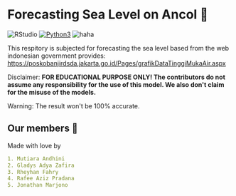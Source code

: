 # Forecasting Sea Level on Ancol  🌊
![RStudio](https://img.shields.io/badge/RStudio-4285F4?style=for-the-badge&logo=rstudio&logoColor=white)
[![Python3](https://img.shields.io/badge/language-Python3-red)](https://www.python.org/downloads/)
![haha](https://img.shields.io/badge/status-on_progress%20%F0%9F%9A%A7-yellow)

This respitory is subjected for forecasting the sea level based from the web indonesian government provides:
https://poskobanjirdsda.jakarta.go.id/Pages/grafikDataTinggiMukaAir.aspx


Disclaimer: **FOR EDUCATIONAL PURPOSE ONLY! The contributors do not assume any responsibility for the use of this model.  We also don't claim for the misuse of the models.**

Warning: The result won't be 100% accurate.


## Our members 👤
Made with love by
```yaml
1. Mutiara Andhini
2. Gladys Adya Zafira
3. Rheyhan Fahry
4. Rafee Aziz Pradana
5. Jonathan Marjono
```
